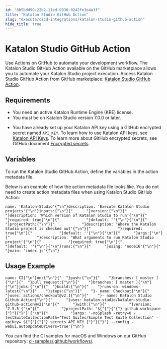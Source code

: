 ```yaml
---
id: "8b5bdd90-22b2-11ed-9930-0242fe3e4a3f"
title: "Katalon Studio GitHub Action"
slug: "execute/cicd-integrations/katalon-studio-github-action"
hide_title: true
---
```


# <a id="id" class="anchor_top_offset"/><a id="ariaid-title1" class="anchor_top_offset"/>Katalon Studio GitHub Action

<p xmlns="http://www.w3.org/1999/xhtml" className="p">Use Actions on GitHub to automate your development workflow. The <span className="ph">Katalon Studio</span> GitHub Action available on the GitHub marketplace allows you to automate your <span className="ph">Katalon Studio</span> project execution. Access <span className="ph">Katalon Studio</span> GitHub Action from GitHub marketplace: <a className="xref j-external-link" href="https://github.com/marketplace/actions/katalon-studio" target="_blank">Katalon Studio GitHub Action</a>.</p> 

## Requirements

<ul xmlns="http://www.w3.org/1999/xhtml" className="ul"><li className="li">You need an active <span className="ph">Katalon Runtime Engine (KRE)</span> license.</li><li className="li">You must be on <span className="ph">Katalon Studio</span> version 7.0.0 or later.</li><li className="li"><p className="p">You have already set up your Katalon API key using a GitHub encrypted secret named <code className="ph codeph">API_KEY</code>. To learn how to use Katalon API keys, see <a className="xref" href="/docs/administer/settings/katalon-api-key-in-katalon-testops">Katalon API Keys</a>. To learn more about GitHub encrypted secrets, see GitHub document <a className="xref j-external-link" href="https://docs.github.com/en/actions/security-guides/encrypted-secrets" target="_blank">Encrypted secrets</a>.</p></li></ul> 

## <a id="id_1" class="anchor_top_offset"/>Variables

<p xmlns="http://www.w3.org/1999/xhtml" className="p">To run the <span className="ph">Katalon Studio</span> GitHub Action, define the variables in the action metadata file.</p> 
<p xmlns="http://www.w3.org/1999/xhtml" className="p"> Below is an example of how the action metadata file looks like. You do not need to create action metadata files when using <span className="ph">Katalon Studio</span> GitHub Action:</p> 
<pre xmlns="http://www.w3.org/1999/xhtml" className="pre codeblock"><code>name: 'Katalon-Studio'{"\n"}description: 'Execute Katalon Studio projects'{"\n"}inputs:{"\n"}{"      "}version:{"\n"}{"            "}description: 'Which version of Katalon Studio to run'{"\n"}{"            "}required: true{"\n"}{"            "}default: ''{"\n"}{"\n"}{"      "}projectPath:{"\n"}{"            "}description: 'Where the Katalon Studio project is checked out'{"\n"}{"            "}required: true{"\n"}{"            "}default: ''{"\n"}{"\n"}{"      "}args:{"\n"}{"            "}description: 'What arguments to run Katalon Studio project'{"\n"}{"            "}required: true{"\n"}{"            "}default: ''{"\n"}{"\n"}runs:{"\n"}{"      "}using: 'node16'{"\n"}{"      "}main: 'index.js'{"\n"}</code></pre> 

## <a id="id_2" class="anchor_top_offset"/>Usage Example

<pre xmlns="http://www.w3.org/1999/xhtml" className="pre codeblock"><code>name: CI{"\n"}on:{"\n"}{"  "}push:{"\n"}{"    "}branches: [ master ]{"\n"}{"  "}pull_request:{"\n"}{"    "}branches: [ master ]{"\n"}{"\n"}jobs:{"\n"}{"  "}build:{"\n"}{"    "}runs-on: windows-latest{"\n"}{"    "}steps:{"\n"}{"    "}- name: Checkout{"\n"}{"      "}uses: actions/checkout@v2.1{"\n"}{"    "}- name: Katalon Studio Github Action{"\n"}{"      "}uses: katalon-studio/katalon-studio-github-action@v2{"\n"}{"      "}with:{"\n"}{"          "}version: '7.5.5'{"\n"}{"          "}projectPath: '${"{"}{"{"} github.workspace {"}"}{"}"}'{"\n"}{"          "}args: '-noSplash -retry=0 -testSuiteCollectionPath="Test Suites/Simple Test Suite Collection" -apiKey= ${"{"}{"{"} secrets.API_KEY {"}"}{"}"} --config -webui.autoUpdateDrivers=true'{"\n"}</code></pre> 
<p xmlns="http://www.w3.org/1999/xhtml" className="p">You can find the CI samples for macOS and Windows on our GitHub repository: <a className="xref j-external-link" href="https://github.com/katalon-studio-samples/ci-samples/tree/master/.github/workflows" target="_blank">ci-samples/.github/workflows/</a>.</p> 
